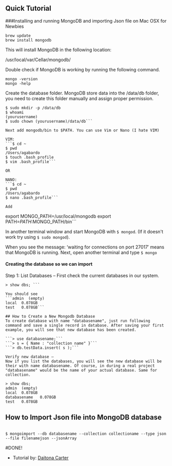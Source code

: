 ## Quick Tutorial 
###Installing and running MongoDB and importing Json file on Mac OSX for Newbies


```
brew update
brew install mongodb
```

This will install MongoDB in the following location:

/usr/local/var/Cellar/mongodb/

Double check if MongoDB is working by running the following command.
```
mongo -version
mongo -help
```

Create the database folder. MongoDB store data into the /data/db folder, you need to create this folder manually and assign proper permission.
```
$ sudo mkdir -p /data/db
$ whoami
(yourusername)
$ sudo chown (yourusername)/data/db```

Next add mongodb/bin to $PATH. You can use Vim or Nano (I hate VIM)

VIM:
```$ cd ~
$ pwd
/Users/agabardo
$ touch .bash_profile
$ vim .bash_profile```

OR

NANO:
```$ cd ~
$ pwd
/Users/agabardo
$ nano .bash_profile```

Add
```
export MONGO_PATH=/usr/local/mongodb
export PATH=$PATH:$MONGO_PATH/bin```

In another terminal window and start MongoDB with ```$ mongod```. (If it doesn't work try using ```$ sudo mongod```).

When you see the message: ‘waiting for connections on port 27017′ means that MongoDB is running. Next, open another terminal and type ```$ mongo```

#### Creating the database so we can import
Step 1: List Databases – First check the current databases in our system.

 ```# mongo
> show dbs; ```

You should see
 ```admin  (empty)
local  0.078GB
test   0.078GB```

## How to Create a New Mongodb Database
To create database with name "databasename", just run following command and save a single record in database. After saving your first example, you will see that new database has been created.

```> use databasename;```
```> s = { Name : "collection name" }```
```> db.testData.insert( s );```

Verify new database – 
Now if you list the databases, you will see the new database will be their with name databasename. Of course, in during a real project "databasename" would be the name of your actual database. Same for collection.

> show dbs;
admin  (empty)
local  0.078GB
databasename   0.078GB
test   0.078GB
```

## How to Import Json file into MongoDB database
```

$ mongoimport --db databasename --collection collectioname --type json --file filenamejson --jsonArray

```

#DONE! 



- Tutorial by: [Daitona Carter](http://daitonacarter.com/)

